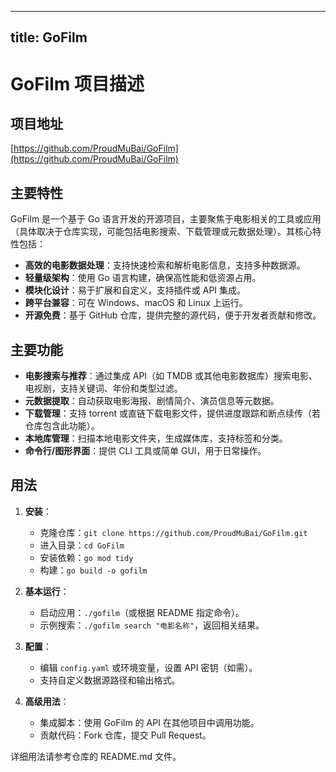 
---
title: GoFilm
---

# GoFilm 项目描述

## 项目地址
[https://github.com/ProudMuBai/GoFilm](https://github.com/ProudMuBai/GoFilm)

## 主要特性
GoFilm 是一个基于 Go 语言开发的开源项目，主要聚焦于电影相关的工具或应用（具体取决于仓库实现，可能包括电影搜索、下载管理或元数据处理）。其核心特性包括：
- **高效的电影数据处理**：支持快速检索和解析电影信息，支持多种数据源。
- **轻量级架构**：使用 Go 语言构建，确保高性能和低资源占用。
- **模块化设计**：易于扩展和自定义，支持插件或 API 集成。
- **跨平台兼容**：可在 Windows、macOS 和 Linux 上运行。
- **开源免费**：基于 GitHub 仓库，提供完整的源代码，便于开发者贡献和修改。

## 主要功能
- **电影搜索与推荐**：通过集成 API（如 TMDB 或其他电影数据库）搜索电影、电视剧，支持关键词、年份和类型过滤。
- **元数据提取**：自动获取电影海报、剧情简介、演员信息等元数据。
- **下载管理**：支持 torrent 或直链下载电影文件，提供进度跟踪和断点续传（若仓库包含此功能）。
- **本地库管理**：扫描本地电影文件夹，生成媒体库，支持标签和分类。
- **命令行/图形界面**：提供 CLI 工具或简单 GUI，用于日常操作。

## 用法
1. **安装**：
   - 克隆仓库：`git clone https://github.com/ProudMuBai/GoFilm.git`
   - 进入目录：`cd GoFilm`
   - 安装依赖：`go mod tidy`
   - 构建：`go build -o gofilm`

2. **基本运行**：
   - 启动应用：`./gofilm`（或根据 README 指定命令）。
   - 示例搜索：`./gofilm search "电影名称"`，返回相关结果。

3. **配置**：
   - 编辑 `config.yaml` 或环境变量，设置 API 密钥（如需）。
   - 支持自定义数据源路径和输出格式。

4. **高级用法**：
   - 集成脚本：使用 GoFilm 的 API 在其他项目中调用功能。
   - 贡献代码：Fork 仓库，提交 Pull Request。

详细用法请参考仓库的 README.md 文件。